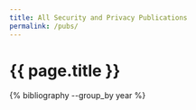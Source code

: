 ```yaml
---
title: All Security and Privacy Publications
permalink: /pubs/
---
```

# {{ page.title }}

{% bibliography --group_by year %}

